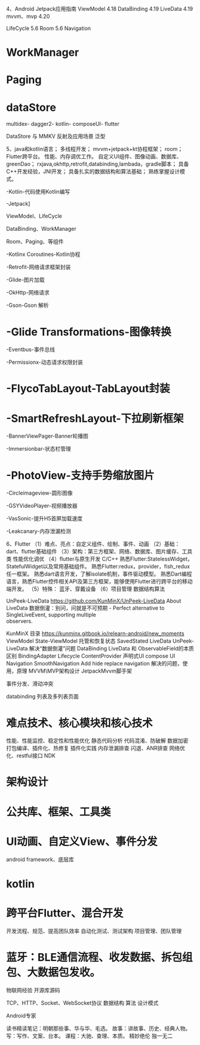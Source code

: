 4、Android Jetpack应用指南
ViewModel 4.18
DataBinding 4.19
LiveData 4.19
mvvm、mvp 4.20

LifeCycle 5.6
Room 5.6
Navigation
# WorkManager
# Paging
# dataStore
multidex-
dagger2-
kotlin-
composeUI-
flutter

DataStore 与 MMKV
反射及应用场景
泛型

5、java和kotlin语言；
多线程开发；
mvvm+jetpack+kt协程框架；
room；
Flutter跨平台。
性能、内存调优工作。
自定义UI组件、图像动画、数据库、greenDao；
rxjava,okhttp,retrofit,databinding,lambada，gradle脚本；
具备C++开发经验，JNI开发；
具备扎实的数据结构和算法基础；
熟练掌握设计模式。

-Kotlin-代码使用Kotlin编写

-Jetpack]

  ViewModel、LifeCycle

  DataBinding、WorkManager

  Room、Paging、等组件

-Kotlinx Coroutines-Kotlin协程

-Retrofit-网络请求框架封装

-Glide-图片加载

-OkHttp-网络请求

-Gson-Gson 解析

# -Glide Transformations-图像转换

-Eventbus-事件总线

-Permissionx-动态请求权限封装

#  -FlycoTabLayout-TabLayout封装

#  -SmartRefreshLayout-下拉刷新框架

-BannerViewPager-Banner轮播图

-Immersionbar-状态栏管理

# -PhotoView-支持手势缩放图片

-Circleimageview-圆形图像

-GSYVideoPlayer-视频播放器

-VasSonic-提升H5首屏加载速度

-Leakcanary-内存泄漏检测

6、Flutter
（1）难点、亮点：自定义组件、绘制、事件、动画
（2）基础：dart、flutter基础组件
（3）架构：第三方框架、网络、数据库、图片缓存、工具类
性能优化调优
（4）flutter与原生开发
C/C++
熟悉Flutter:StatelessWidget，StatefulWidget以及常用基础组件。
熟悉Flutter:redux，provider，fish_redux任一框架。
熟悉dart语言开发，了解isolate机制，事件驱动模型。
熟悉Dart编程语言，熟悉Flutter控件相关API及第三方框架，能够使用Flutter进行跨平台的移动端开发。
（5）特殊：
蓝牙、穿戴设备
（6）项目管理
数据结构算法

UnPeek-LiveData
https://github.com/KunMinX/UnPeek-LiveData
About LiveData 数据倒灌：别问，问就是不可预期 - Perfect alternative to SingleLiveEvent, supporting multiple  
observers.

KunMinX 目录
https://kunminx.gitbook.io/relearn-android/new_moments
ViewModel
	State-ViewModel 托管和恢复状态
	SavedStated
LiveData
    UnPeek-LiveData
	解决“数据倒灌”问题
DataBinding
	LiveData 和 ObservableField的本质区别
	BindingAdapter
Lifecycle
	ContentProvider
声明式UI
    compose UI
Navigation SmoothNavigation
	Add hide replace
	navigation 解决的问题，使用，原理
MVVM\MVP架构设计
	JetpackMvvm脚手架

事件分发、滑动冲突

databinding 列表及多列表页面

# 难点技术、核心模块和核心技术
性能、性能监控、稳定性和性能优化
静态代码分析
代码混淆、防破解
数据加密
打包编译、插件化、热修复
插件化实践
内存泄漏排查
闪退、ANR排查
网络优化、restful接口
NDK

# 架构设计
# 公共库、框架、工具类
# UI动画、自定义View、事件分发
android framework、底层库
# kotlin
# 跨平台Flutter、混合开发

开发流程、规范、提高团队效率
自动化测试、测试架构
项目管理、团队管理

# 蓝牙：BLE通信流程、收发数据、拆包组包、大数据包发收。
物联网经验
开源库源码

TCP、HTTP、Socket、WebSocket协议
数据结构
算法
设计模式

Android专家

读书精读笔记：明朝那些事、华与华、毛选。
故事：讲故事、历史、经典人物。
写：写作、文案、台本。
课程：大驰、查理、本质。
精妙绝伦 独一无二